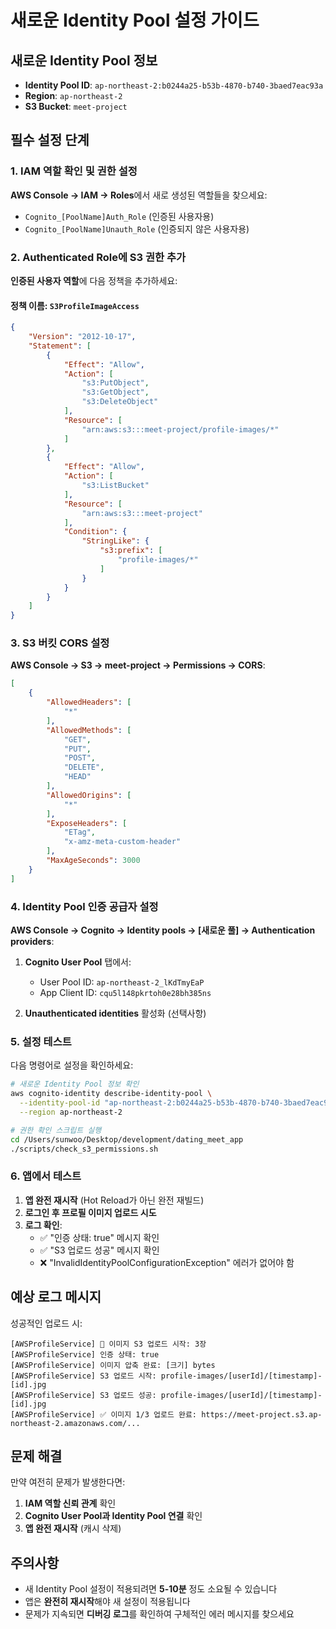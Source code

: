 # 새로운 Identity Pool 설정 가이드

## 새로운 Identity Pool 정보
- **Identity Pool ID**: `ap-northeast-2:b0244a25-b53b-4870-b740-3baed7eac93a`
- **Region**: `ap-northeast-2`
- **S3 Bucket**: `meet-project`

## 필수 설정 단계

### 1. IAM 역할 확인 및 권한 설정

**AWS Console → IAM → Roles**에서 새로 생성된 역할들을 찾으세요:
- `Cognito_[PoolName]Auth_Role` (인증된 사용자용)
- `Cognito_[PoolName]Unauth_Role` (인증되지 않은 사용자용)

### 2. Authenticated Role에 S3 권한 추가

**인증된 사용자 역할**에 다음 정책을 추가하세요:

#### 정책 이름: `S3ProfileImageAccess`
```json
{
    "Version": "2012-10-17",
    "Statement": [
        {
            "Effect": "Allow",
            "Action": [
                "s3:PutObject",
                "s3:GetObject",
                "s3:DeleteObject"
            ],
            "Resource": [
                "arn:aws:s3:::meet-project/profile-images/*"
            ]
        },
        {
            "Effect": "Allow",
            "Action": [
                "s3:ListBucket"
            ],
            "Resource": [
                "arn:aws:s3:::meet-project"
            ],
            "Condition": {
                "StringLike": {
                    "s3:prefix": [
                        "profile-images/*"
                    ]
                }
            }
        }
    ]
}
```

### 3. S3 버킷 CORS 설정

**AWS Console → S3 → meet-project → Permissions → CORS**:

```json
[
    {
        "AllowedHeaders": [
            "*"
        ],
        "AllowedMethods": [
            "GET",
            "PUT",
            "POST",
            "DELETE",
            "HEAD"
        ],
        "AllowedOrigins": [
            "*"
        ],
        "ExposeHeaders": [
            "ETag",
            "x-amz-meta-custom-header"
        ],
        "MaxAgeSeconds": 3000
    }
]
```

### 4. Identity Pool 인증 공급자 설정

**AWS Console → Cognito → Identity pools → [새로운 풀] → Authentication providers**:

1. **Cognito User Pool** 탭에서:
   - User Pool ID: `ap-northeast-2_lKdTmyEaP`
   - App Client ID: `cqu5l148pkrtoh0e28bh385ns`

2. **Unauthenticated identities** 활성화 (선택사항)

### 5. 설정 테스트

다음 명령어로 설정을 확인하세요:

```bash
# 새로운 Identity Pool 정보 확인
aws cognito-identity describe-identity-pool \
  --identity-pool-id "ap-northeast-2:b0244a25-b53b-4870-b740-3baed7eac93a" \
  --region ap-northeast-2

# 권한 확인 스크립트 실행
cd /Users/sunwoo/Desktop/development/dating_meet_app
./scripts/check_s3_permissions.sh
```

### 6. 앱에서 테스트

1. **앱 완전 재시작** (Hot Reload가 아닌 완전 재빌드)
2. **로그인 후 프로필 이미지 업로드 시도**
3. **로그 확인**:
   - ✅ "인증 상태: true" 메시지 확인
   - ✅ "S3 업로드 성공" 메시지 확인
   - ❌ "InvalidIdentityPoolConfigurationException" 에러가 없어야 함

## 예상 로그 메시지

성공적인 업로드 시:
```
[AWSProfileService] 🔄 이미지 S3 업로드 시작: 3장
[AWSProfileService] 인증 상태: true
[AWSProfileService] 이미지 압축 완료: [크기] bytes
[AWSProfileService] S3 업로드 시작: profile-images/[userId]/[timestamp]-[id].jpg
[AWSProfileService] S3 업로드 성공: profile-images/[userId]/[timestamp]-[id].jpg
[AWSProfileService] ✅ 이미지 1/3 업로드 완료: https://meet-project.s3.ap-northeast-2.amazonaws.com/...
```

## 문제 해결

만약 여전히 문제가 발생한다면:
1. **IAM 역할 신뢰 관계** 확인
2. **Cognito User Pool과 Identity Pool 연결** 확인
3. **앱 완전 재시작** (캐시 삭제)

## 주의사항

- 새 Identity Pool 설정이 적용되려면 **5-10분** 정도 소요될 수 있습니다
- 앱은 **완전히 재시작**해야 새 설정이 적용됩니다
- 문제가 지속되면 **디버깅 로그**를 확인하여 구체적인 에러 메시지를 찾으세요